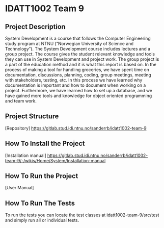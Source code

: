 # IDATT1002 Team 9



## Project Description

System Development is a course that follows the Computer Engineering study program at NTNU (“Norwegian University of Science and Technology”). The System Development course includes lectures and a group project. The course gives the student relevant knowledge and tools they can use in System Development and project work. The group project is a part of the education method and it is what this report is based on. In the process of making a tool for handling groceries, we have spent time on documentation, discussions, planning, coding, group meetings, meeting with stakeholders, testing, etc. In this process we have learned why documentation is important and how to document when working on a project. Furthermore, we have learned how to set up a database, and we have gained more tools and knowledge for object oriented programming and team work. 

## Project Structure

[Repository] https://gitlab.stud.idi.ntnu.no/sanderrb/idatt1002-team-9 

## How To Install the Project

[Installation manual] https://gitlab.stud.idi.ntnu.no/sanderrb/idatt1002-team-9/-/wikis/Home/System/Installation-manual 

## How To Run the Project 

[User Manual] 


## How To Run The Tests 

To run the tests you can locate the test classes at idatt1002-team-9/src/test and simply run all or individual tests.

